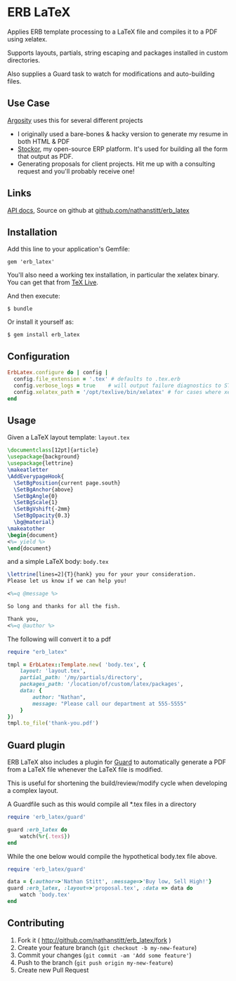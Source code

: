 # ERB LaTeX

Applies ERB template processing to a LaTeX file and compiles it to a PDF using xelatex.

Supports layouts, partials, string escaping and packages installed in custom directories.

Also supplies a Guard task to watch for modifications and auto-building files.

## Use Case

[Argosity](http://argosity.com/) uses this for several different projects

 * I originally used a bare-bones & hacky version to generate my resume in both HTML & PDF
 * [Stockor](http://stockor.org/), my open-source ERP platform.  It's used for building all the form that output as PDF.
 * Generating proposals for client projects.  Hit me up with a consulting request and you'll probably receive one!

## Links

[API docs](http://www.rubydoc.info/gems/erb_latex),  Source on github at [github.com/nathanstitt/erb_latex](https://github.com/nathanstitt/erb_latex)

## Installation

Add this line to your application's Gemfile:

    gem 'erb_latex'

You'll also need a working tex installation, in particular the xelatex binary. You can get that from [TeX Live](https://www.tug.org/texlive/).

And then execute:

    $ bundle

Or install it yourself as:

    $ gem install erb_latex

## Configuration

```ruby
ErbLatex.configure do | config |
  config.file_extension = '.tex' # defaults to .tex.erb
  config.verbose_logs = true    # will output failure diagnostics to STDERR when enabled
  config.xelatex_path = '/opt/texlive/bin/xelatex' # for cases where xelatex is not located in PATH
end
```

## Usage

Given a LaTeX layout template: ``layout.tex``

```latex
\documentclass[12pt]{article}
\usepackage{background}
\usepackage{lettrine}
\makeatletter
\AddEverypageHook{
  \SetBgPosition{current page.south}
  \SetBgAnchor{above}
  \SetBgAngle{0}
  \SetBgScale{1}
  \SetBgVshift{-2mm}
  \SetBgOpacity{0.3}
  \bg@material}
\makeatother
\begin{document}
<%= yield %>
\end{document}
```

and a simple LaTeX body: ``body.tex``

```latex
\lettrine[lines=2]{T}{hank} you for your your consideration.
Please let us know if we can help you!

<%=q @message %>

So long and thanks for all the fish.

Thank you,
<%=q @author %>
```
The following will convert it to a pdf

```ruby
require "erb_latex"

tmpl = ErbLatex::Template.new( 'body.tex', {
    layout: 'layout.tex',
    partial_path: '/my/partials/directory',
    packages_path: '/location/of/custom/latex/packages',
    data: {
        author: "Nathan",
        message: "Please call our department at 555-5555"
    }
})
tmpl.to_file('thank-you.pdf')
```
## Guard plugin

ERB LaTeX also includes a plugin for [Guard](https://github.com/guard/guard) to automatically
generate a PDF from a LaTeX file whenever the LaTeX file is modified.

This is useful for shortening the build/review/modify cycle when developing a complex layout.

A Guardfile such as this would compile all *.tex files in a directory

```ruby
require 'erb_latex/guard'

guard :erb_latex do
    watch(%r{.tex$})
end
```

While the one below would compile the hypothetical body.tex file above.

```ruby
require 'erb_latex/guard'

data = {:author=>'Nathan Stitt', :message=>'Buy low, Sell High!'}
guard :erb_latex, :layout=>'proposal.tex', :data => data do
    watch 'body.tex'
end
```

## Contributing

1. Fork it ( http://github.com/nathanstitt/erb_latex/fork )
2. Create your feature branch (`git checkout -b my-new-feature`)
3. Commit your changes (`git commit -am 'Add some feature'`)
4. Push to the branch (`git push origin my-new-feature`)
5. Create new Pull Request
